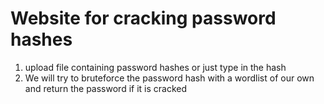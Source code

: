 # Website for cracking password hashes
1. upload file containing password hashes or just type in the hash
2. We will try to bruteforce the password hash with a wordlist of our own and return the password if it is cracked

